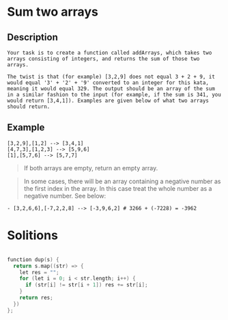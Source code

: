 # Sum two arrays

## Description

```
Your task is to create a function called addArrays, which takes two arrays consisting of integers, and returns the sum of those two arrays.

The twist is that (for example) [3,2,9] does not equal 3 + 2 + 9, it would equal '3' + '2' + '9' converted to an integer for this kata, meaning it would equal 329. The output should be an array of the sum in a similar fashion to the input (for example, if the sum is 341, you would return [3,4,1]). Examples are given below of what two arrays should return.

```
## Example

```
[3,2,9],[1,2] --> [3,4,1]
[4,7,3],[1,2,3] --> [5,9,6]
[1],[5,7,6] --> [5,7,7]

```

> If both arrays are empty, return an empty array.

> In some cases, there will be an array containing a negative number as the first index in the array. In this case treat the whole number as a negative number. See below:

    - [3,2,6,6],[-7,2,2,8] --> [-3,9,6,2] # 3266 + (-7228) = -3962

# Solitions

```c

function dup(s) {
  return s.map((str) => {
    let res = "";
    for (let i = 0; i < str.length; i++) {
      if (str[i] != str[i + 1]) res += str[i];
    }
    return res;
  })
};

```